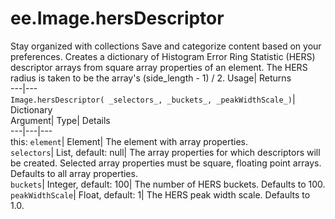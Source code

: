  
#  ee.Image.hersDescriptor 
Stay organized with collections  Save and categorize content based on your preferences. 
Creates a dictionary of Histogram Error Ring Statistic (HERS) descriptor arrays from square array properties of an element. The HERS radius is taken to be the array's (side_length - 1) / 2. Usage| Returns  
---|---  
`Image.hersDescriptor( _selectors_, _buckets_, _peakWidthScale_)`| Dictionary  
Argument| Type| Details  
---|---|---  
this: `element`| Element| The element with array properties.  
`selectors`| List, default: null| The array properties for which descriptors will be created. Selected array properties must be square, floating point arrays. Defaults to all array properties.  
`buckets`| Integer, default: 100| The number of HERS buckets. Defaults to 100.  
`peakWidthScale`| Float, default: 1| The HERS peak width scale. Defaults to 1.0.  
